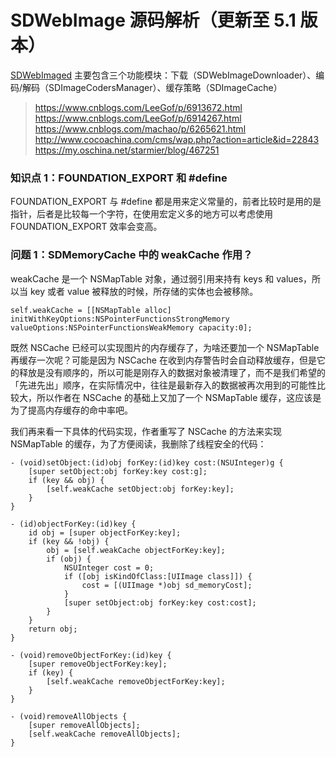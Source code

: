 # SDWebImage 源码解析（更新至 5.1 版本）

[SDWebImaged](https://github.com/SDWebImage/SDWebImage) 主要包含三个功能模块：下载（SDWebImageDownloader）、编码/解码（SDImageCodersManager）、缓存策略（SDImageCache）

> https://www.cnblogs.com/LeeGof/p/6913672.html
> https://www.cnblogs.com/LeeGof/p/6914267.html
> https://www.cnblogs.com/machao/p/6265621.html
> http://www.cocoachina.com/cms/wap.php?action=article&id=22843
> https://my.oschina.net/starmier/blog/467251

### 知识点 1：FOUNDATION_EXPORT 和 #define

FOUNDATION_EXPORT 与 #define 都是用来定义常量的，前者比较时是用的是指针，后者是比较每一个字符，在使用宏定义多的地方可以考虑使用 FOUNDATION_EXPORT 效率会变高。

### 问题 1：SDMemoryCache 中的 weakCache 作用？

weakCache 是一个 NSMapTable 对象，通过弱引用来持有 keys 和 values，所以当 key 或者 value 被释放的时候，所存储的实体也会被移除。

```objc
self.weakCache = [[NSMapTable alloc] initWithKeyOptions:NSPointerFunctionsStrongMemory valueOptions:NSPointerFunctionsWeakMemory capacity:0];
```

既然 NSCache 已经可以实现图片的内存缓存了，为啥还要加一个 NSMapTable 再缓存一次呢？可能是因为 NSCache 在收到内存警告时会自动释放缓存，但是它的释放是没有顺序的，所以可能是刚存入的数据对象被清理了，而不是我们希望的「先进先出」顺序，在实际情况中，往往是最新存入的数据被再次用到的可能性比较大，所以作者在 NSCache 的基础上又加了一个 NSMapTable 缓存，这应该是为了提高内存缓存的命中率吧。

我们再来看一下具体的代码实现，作者重写了 NSCache 的方法来实现 NSMapTable 的缓存，为了方便阅读，我删除了线程安全的代码：

```objc
- (void)setObject:(id)obj forKey:(id)key cost:(NSUInteger)g {
    [super setObject:obj forKey:key cost:g];
    if (key && obj) {
        [self.weakCache setObject:obj forKey:key];
    }
}

- (id)objectForKey:(id)key {
    id obj = [super objectForKey:key];
    if (key && !obj) {
        obj = [self.weakCache objectForKey:key];
        if (obj) {
            NSUInteger cost = 0;
            if ([obj isKindOfClass:[UIImage class]]) {
                cost = [(UIImage *)obj sd_memoryCost];
            }
            [super setObject:obj forKey:key cost:cost];
        }
    }
    return obj;
}

- (void)removeObjectForKey:(id)key {
    [super removeObjectForKey:key];
    if (key) {
        [self.weakCache removeObjectForKey:key];
    }
}

- (void)removeAllObjects {
    [super removeAllObjects];
    [self.weakCache removeAllObjects];
}
```
